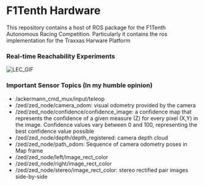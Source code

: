 # F1Tenth Hardware

This repository contains a host of ROS package for the F1Tenth Autonomous Racing Competition. Particularly it contains the ros implementation for the Traxxas Harware Platform

### Real-time Reachability Experiments
![LEC_GIF](images/hardware_experiments.gif)

### Important Sensor Topics (In my humble opinion)

- /ackermann_cmd_mux/input/teleop
- /zed/zed_node/camera_odom: visual odometry provided by the camera
- /zed/zed_node/confidence/confidence_image: a confidence map that represents the confidence of a given measure (Z) for every pixel (X,Y) in the image. Confidence values vary between 0 and 100, representing the best confidence value possible
- /zed/zed_node/depth/depth_registered: camera depth cloud
- /zed/zed_node/path_odom: Sequence of camera odometry poses in Map frame
- /zed/zed_node/left/image_rect_color
- /zed/zed_node/right/image_rect_color
- /zed/zed_node/stereo/image_rect_color: stereo rectified pair images side-by-side

